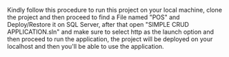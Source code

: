 Kindly follow this procedure to run this project on your local machine,
clone the project and then proceed to find a File named "POS" and Deploy/Restore it on SQL Server, after that open "SIMPLE CRUD APPLICATION.sln" and make sure to select http as
the launch option and then proceed to run the application, 
the project will be deployed on your localhost and then you'll be able to use the application.
